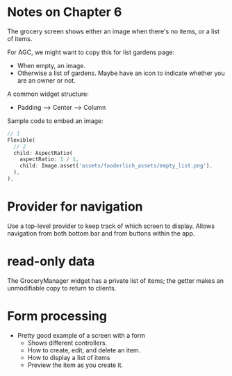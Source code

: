 # Notes on Chapter 6

The grocery screen shows either an image when there's no items, or a list of items.

For AGC, we might want to copy this for list gardens page:
  * When empty, an image.
  * Otherwise a list of gardens. Maybe have an icon to indicate whether you are an owner or not.

A common widget structure:
  * Padding --> Center --> Column

Sample code to embed an image:

```dart
// 1
Flexible(
  // 2
  child: AspectRatio(
    aspectRatio: 1 / 1,
    child: Image.asset('assets/fooderlich_assets/empty_list.png'),
  ),
),

```

# Provider for navigation

Use a top-level provider to keep track of which screen to display. Allows navigation from both bottom bar and from buttons within the app.

# read-only data

The GroceryManager widget has a private list of items; the getter makes an unmodifiable copy to return to clients.

# Form processing

* Pretty good example of a screen with a form
  - Shows different controllers.
  - How to create, edit, and delete an item.
  - How to display a list of items
  - Preview the item as you create it.